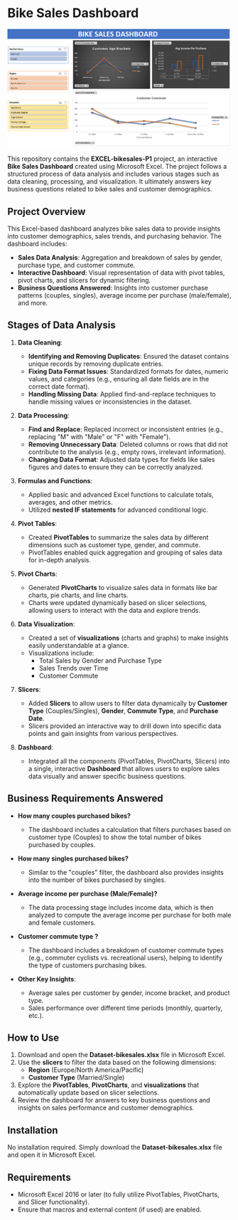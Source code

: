 # Bike Sales Dashboard

![Dashboard Screenshot](https://github.com/Mubasher-Rashidd/EXCEL-bikesales-P1/blob/main/Dashboard.png?raw=true)

This repository contains the **EXCEL-bikesales-P1** project, an interactive **Bike Sales Dashboard** created using Microsoft Excel. The project follows a structured process of data analysis and includes various stages such as data cleaning, processing, and visualization. It ultimately answers key business questions related to bike sales and customer demographics.

## Project Overview

This Excel-based dashboard analyzes bike sales data to provide insights into customer demographics, sales trends, and purchasing behavior. The dashboard includes:
- **Sales Data Analysis**: Aggregation and breakdown of sales by gender, purchase type, and customer commute.
- **Interactive Dashboard**: Visual representation of data with pivot tables, pivot charts, and slicers for dynamic filtering.
- **Business Questions Answered**: Insights into customer purchase patterns (couples, singles), average income per purchase (male/female), and more.

## Stages of Data Analysis

1. **Data Cleaning**:
   - **Identifying and Removing Duplicates**: Ensured the dataset contains unique records by removing duplicate entries.
   - **Fixing Data Format Issues**: Standardized formats for dates, numeric values, and categories (e.g., ensuring all date fields are in the correct date format).
   - **Handling Missing Data**: Applied find-and-replace techniques to handle missing values or inconsistencies in the dataset.

2. **Data Processing**:
   - **Find and Replace**: Replaced incorrect or inconsistent entries (e.g., replacing "M" with "Male" or "F" with "Female").
   - **Removing Unnecessary Data**: Deleted columns or rows that did not contribute to the analysis (e.g., empty rows, irrelevant information).
   - **Changing Data Format**: Adjusted data types for fields like sales figures and dates to ensure they can be correctly analyzed.

3. **Formulas and Functions**:
   - Applied basic and advanced Excel functions to calculate totals, averages, and other metrics.
   - Utilized **nested IF statements** for advanced conditional logic.

4. **Pivot Tables**:
   - Created **PivotTables** to summarize the sales data by different dimensions such as customer type, gender, and commute.
   - PivotTables enabled quick aggregation and grouping of sales data for in-depth analysis.

5. **Pivot Charts**:
   - Generated **PivotCharts** to visualize sales data in formats like bar charts, pie charts, and line charts.
   - Charts were updated dynamically based on slicer selections, allowing users to interact with the data and explore trends.

6. **Data Visualization**:
   - Created a set of **visualizations** (charts and graphs) to make insights easily understandable at a glance.
   - Visualizations include:
     - Total Sales by Gender and Purchase Type
     - Sales Trends over Time
     - Customer Commute

7. **Slicers**:
   - Added **Slicers** to allow users to filter data dynamically by **Customer Type** (Couples/Singles), **Gender**, **Commute Type**, and **Purchase Date**.
   - Slicers provided an interactive way to drill down into specific data points and gain insights from various perspectives.

8. **Dashboard**:
   - Integrated all the components (PivotTables, PivotCharts, Slicers) into a single, interactive **Dashboard** that allows users to explore sales data visually and answer specific business questions.

## Business Requirements Answered

- **How many couples purchased bikes?**
  - The dashboard includes a calculation that filters purchases based on customer type (Couples) to show the total number of bikes purchased by couples.

- **How many singles purchased bikes?**
  - Similar to the "couples" filter, the dashboard also provides insights into the number of bikes purchased by singles.

- **Average income per purchase (Male/Female)?**
  - The data processing stage includes income data, which is then analyzed to compute the average income per purchase for both male and female customers.

- **Customer commute type ?**
  - The dashboard includes a breakdown of customer commute types (e.g., commuter cyclists vs. recreational users), helping to identify the type of customers purchasing bikes.

- **Other Key Insights**:
  - Average sales per customer by gender, income bracket, and product type.
  - Sales performance over different time periods (monthly, quarterly, etc.).

## How to Use

1. Download and open the **Dataset-bikesales.xlsx** file in Microsoft Excel.
2. Use the **slicers** to filter the data based on the following dimensions:
   - **Region** (Europe/North America/Pacific)
   - **Customer Type** (Married/Single)
3. Explore the **PivotTables**, **PivotCharts**, and **visualizations** that automatically update based on slicer selections.
4. Review the dashboard for answers to key business questions and insights on sales performance and customer demographics.

## Installation

No installation required. Simply download the **Dataset-bikesales.xlsx** file and open it in Microsoft Excel.

## Requirements

- Microsoft Excel 2016 or later (to fully utilize PivotTables, PivotCharts, and Slicer functionality).
- Ensure that macros and external content (if used) are enabled.


